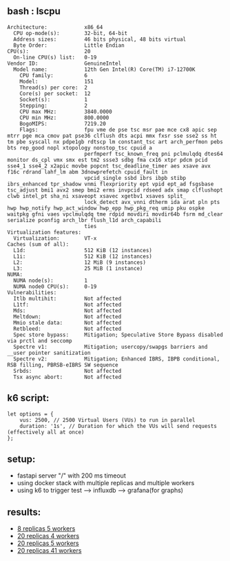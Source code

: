 ## bash : lscpu
```
Architecture:            x86_64
  CPU op-mode(s):        32-bit, 64-bit
  Address sizes:         46 bits physical, 48 bits virtual
  Byte Order:            Little Endian
CPU(s):                  20
  On-line CPU(s) list:   0-19
Vendor ID:               GenuineIntel
  Model name:            12th Gen Intel(R) Core(TM) i7-12700K
    CPU family:          6
    Model:               151
    Thread(s) per core:  2
    Core(s) per socket:  12
    Socket(s):           1
    Stepping:            2
    CPU max MHz:         3840.0000
    CPU min MHz:         800.0000
    BogoMIPS:            7219.20
    Flags:               fpu vme de pse tsc msr pae mce cx8 apic sep mtrr pge mca cmov pat pse36 clflush dts acpi mmx fxsr sse sse2 ss ht tm pbe syscall nx pdpe1gb rdtscp lm constant_tsc art arch_perfmon pebs bts rep_good nopl xtopology nonstop_tsc cpuid a
                         perfmperf tsc_known_freq pni pclmulqdq dtes64 monitor ds_cpl vmx smx est tm2 ssse3 sdbg fma cx16 xtpr pdcm pcid sse4_1 sse4_2 x2apic movbe popcnt tsc_deadline_timer aes xsave avx f16c rdrand lahf_lm abm 3dnowprefetch cpuid_fault in
                         vpcid_single ssbd ibrs ibpb stibp ibrs_enhanced tpr_shadow vnmi flexpriority ept vpid ept_ad fsgsbase tsc_adjust bmi1 avx2 smep bmi2 erms invpcid rdseed adx smap clflushopt clwb intel_pt sha_ni xsaveopt xsavec xgetbv1 xsaves split_
                         lock_detect avx_vnni dtherm ida arat pln pts hwp hwp_notify hwp_act_window hwp_epp hwp_pkg_req umip pku ospke waitpkg gfni vaes vpclmulqdq tme rdpid movdiri movdir64b fsrm md_clear serialize pconfig arch_lbr flush_l1d arch_capabili
                         ties
Virtualization features: 
  Virtualization:        VT-x
Caches (sum of all):     
  L1d:                   512 KiB (12 instances)
  L1i:                   512 KiB (12 instances)
  L2:                    12 MiB (9 instances)
  L3:                    25 MiB (1 instance)
NUMA:                    
  NUMA node(s):          1
  NUMA node0 CPU(s):     0-19
Vulnerabilities:         
  Itlb multihit:         Not affected
  L1tf:                  Not affected
  Mds:                   Not affected
  Meltdown:              Not affected
  Mmio stale data:       Not affected
  Retbleed:              Not affected
  Spec store bypass:     Mitigation; Speculative Store Bypass disabled via prctl and seccomp
  Spectre v1:            Mitigation; usercopy/swapgs barriers and __user pointer sanitization
  Spectre v2:            Mitigation; Enhanced IBRS, IBPB conditional, RSB filling, PBRSB-eIBRS SW sequence
  Srbds:                 Not affected
  Tsx async abort:       Not affected
```

## k6 script:
```
let options = {
    vus: 2500, // 2500 Virtual Users (VUs) to run in parallel
    duration: '1s', // Duration for which the VUs will send requests (effectively all at once)
};
```

## setup:
- fastapi server "/" with 200 ms timeout
- using docker stack with multiple replicas and multiple workers
- using k6 to trigger test --> influxdb --> grafana(for graphs)

## results:

- [8 replicas 5 workers](./results/2500%20rps(%208%20replica%205%20worker%20each)/)
- [20 replicas 4 workers](./results/2500%20rps(%2020%20replica%204%20worker%20each)/)
- [20 replicas 5 workers](./results/2500%20rps(%2020%20replica%205%20worker%20each)/)
- [20 replicas 41 workers](./results/2500%20rps(%2020%20replica%2041%20worker%20each)/)